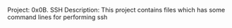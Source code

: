 Project: 0x0B. SSH
Description: This project contains files which has some command lines for performing ssh
